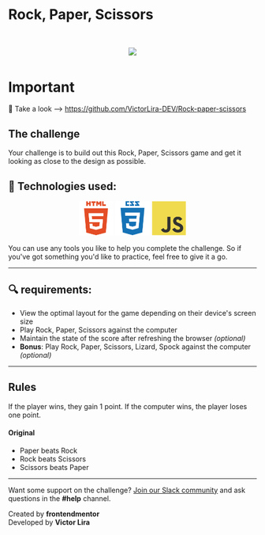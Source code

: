 # Rock, Paper, Scissors

<h1 align="center">
    <img src="https://ik.imagekit.io/mcvhbcq4zu/rock_rlNvxhQlG.gif">
</h1>

# Important

:key: Take a look --> https://github.com/VictorLira-DEV/Rock-paper-scissors

## The challenge
Your challenge is to build out this Rock, Paper, Scissors game and get it looking as close to the design as possible.

## :rocket: Technologies used:
<p align="center">
<img src="https://github.com/devicons/devicon/blob/master/icons/html5/html5-plain-wordmark.svg" alt="html5"  width="70" height="70"/>
<img src="https://github.com/devicons/devicon/blob/master/icons/css3/css3-plain-wordmark.svg" alt="css3" width="70" height="70"/>
<img src="https://github.com/devicons/devicon/blob/master/icons/javascript/javascript-original.svg" alt="javascript" width="70" height="70"/>
</p>

You can use any tools you like to help you complete the challenge. So if you've got something you'd like to practice, feel free to give it a go.

---
## :mag: requirements:

- View the optimal layout for the game depending on their device's screen size
- Play Rock, Paper, Scissors against the computer
- Maintain the state of the score after refreshing the browser _(optional)_
- **Bonus**: Play Rock, Paper, Scissors, Lizard, Spock against the computer _(optional)_

---
## Rules

If the player wins, they gain 1 point. If the computer wins, the player loses one point.

#### Original

- Paper beats Rock
- Rock beats Scissors
- Scissors beats Paper

---

Want some support on the challenge? [Join our Slack community](https://www.frontendmentor.io/slack) and ask questions in the **#help** channel.


Created by **frontendmentor** <br>
Developed by **Victor Lira**


